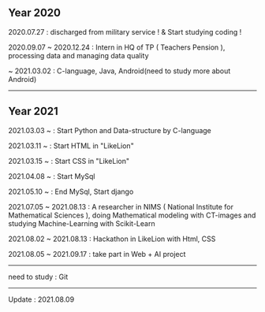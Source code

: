 ## Year 2020

2020.07.27 : discharged from military service ! & Start studying coding !

2020.09.07 ~ 2020.12.24 : Intern in HQ of TP ( Teachers Pension ), processing data and managing data quality

~ 2021.03.02 : C-language, Java, Android(need to study more about Android)

---------
## Year 2021

2021.03.03 ~ : Start Python and Data-structure by C-language

2021.03.11 ~ : Start HTML in "LikeLion"

2021.03.15 ~ : Start CSS in "LikeLion"

2021.04.08 ~ : Start MySql

2021.05.10 ~ : End MySql, Start django

2021.07.05 ~ 2021.08.13 : A researcher in NIMS ( National Institute for Mathematical Sciences ), 
                          doing Mathematical modeling with CT-images and studying Machine-Learning with Scikit-Learn

2021.08.02 ~ 2021.08.13 : Hackathon in LikeLion with Html, CSS

2021.08.05 ~ 2021.09.17 : take part in Web + AI project

---------

need to study : Git

---------
Update : 2021.08.09
